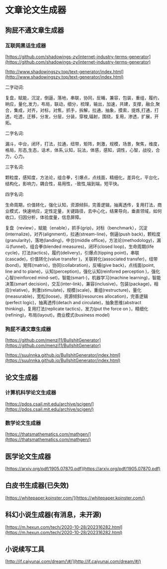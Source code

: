 # 文章论文生成器

## 狗屁不通文章生成器

### 互联网黑话生成器

[https://github.com/shadowings-zy/internet-industry-terms-generator](https://github.com/shadowings-zy/internet-industry-terms-generator)

[http://www.shadowingszy.top/text-generator/index.html](http://www.shadowingszy.top/text-generator/index.html)

二字动词:

复盘，赋能，沉淀，倒逼，落地，串联，协同，反晡，兼容，包装，重组，履约，晌应，量化,发力，布局，联动，细分，梳理，输出，加速，共建，支撑，融合,聚合，集成，对齐，对标，对焦，抓手，拆解，拉通，抽象，摸索，提炼,打通，打透，吃透，迁移，分发，分层，分装，穿梭,辐射，围绕，复用，渗透，扩展，开拓。

二字名词:

漏斗，中台，闭环，打法，拉通，纽带，矩阵，刺激，规模，场景，聚焦，维度，格局，形态,生态，话术，体系,认知，玩法，体感，感知，调性，心智，战役，合力，心力。

三字名词:

颗粒度，感知度，方法论，组合拳，引爆点，点线面，精细化，差异化，平台化，结构化，影响力，耦合性，易用性，-致性,端到端，短平快。

四字名词:

生命周期，价值转化，强化认知，资源倾斜，完善逻辑，抽离透传，复用打法，商业模式，快速响应，定性定量，关键路径，去中心化，结果导向，垂直领域，如何收口，归因分析，体验度量，信息屏障。​ 

复盘（review），赋能（enable），抓手\(grip\)，对标（benchmark），沉淀\(internalize\)，对齐\(alignment\)，拉通\(stream-line\)，倒逼\(push back\)，颗粒度\(granularity\)，落地\(landing\)，中台\(middle office\)，方法论\(methodology\)，漏斗\(funnel\)，组合拳\(blended measures\)，闭环\(closed loop\)，生命周期\(life cycle\)，打法\(tactics\)，履约\(delivery\)，引爆点\(tipping point\)，串联\(cascade\)，价值转化\(value transfer \)，关联转化\(associated transfer\)，纽带\(bond\)，矩阵\(matrix\)，协同\(collabration\)，反哺\(give back\)，点线面\(point, line and to plane\)，认知\(perception\)，强化认知\(reinfored perception \)，强化心智\(reinforced mind-set\)，智能\(smart-\)，机器学习\(machine learning\)，智能决策\(smart decision\)，交互\(inter-link\)，兼容\(inclusive\)，包装\(package\)，相应\(relative\)，刺激\(stimulate\)，规模\(scale\)，重组\(restructure\)，量化\(measurable\)，宽松\(loose\)，资源倾斜\(resources allocation\)，完善逻辑\(perfect logic\)，抽离透传\(detach and circulate\)，抽象思维\(abstract thinking\)，复用打法\(replicate tactics\)，发力\(put the force on \)，精细化\(refining\)，布局\(layout\)，商业模式\(business model\)​

### 狗屁不通文章生成器

[https://github.com/menzi11/BullshitGenerator](https://github.com/menzi11/BullshitGenerator)

[https://suulnnka.github.io/BullshitGenerator/index.html](https://suulnnka.github.io/BullshitGenerator/index.html)

## 论文生成器

### 计算机科学论文生成器

[https://pdos.csail.mit.edu/archive/scigen/](https://pdos.csail.mit.edu/archive/scigen/)

### 数学论文生成器

[https://thatsmathematics.com/mathgen/](https://thatsmathematics.com/mathgen/)

## 医学论文生成器

[https://arxiv.org/pdf/1905.07870.pdf](https://arxiv.org/pdf/1905.07870.pdf)

## 白皮书生成器\(已失效\)

[https://whitepaper.koinster.com/](https://whitepaper.koinster.com/)

## 科幻小说生成器\(有消息，未开源\)

[https://m.hexun.com/tech/2020-10-28/202316282.html](https://m.hexun.com/tech/2020-10-28/202316282.html)

## 小说续写工具

[http://if.caiyunai.com/dream/\#/](http://if.caiyunai.com/dream/#/)

